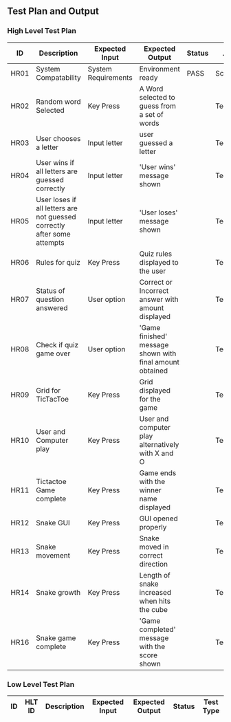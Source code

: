 ## Test Plan and Output

### High Level Test Plan

 ID  | Description  | Expected Input | Expected Output | Status | Test Type
 --- | ------------ | -------------- | --------------- | ------ | ---------
 HR01 | System Compatability | System Requirements | Environment ready | PASS | Scenario 
 HR02 | Random word Selected | Key Press | A Word selected to guess from a set of words |  | Technical
 HR03 | User chooses a letter | Input letter | user guessed a letter |  | Technical
 HR04 | User wins if all letters are guessed correctly | Input letter |  'User wins' message shown |  | Technical
 HR05 | User loses if all letters are not guessed correctly after some attempts | Input letter | 'User loses' message shown |  | Technical
 HR06 | Rules for quiz | Key Press | Quiz rules displayed to the user |  | Technical
 HR07 | Status of question answered | User option | Correct or Incorrect answer with amount displayed |  | Technical
 HR08 | Check if quiz game over | User option | 'Game finished' message shown with final amount obtained |  | Technical
 HR09 | Grid for TicTacToe | Key Press | Grid displayed for the game |  | Technical
 HR10 | User and Computer play | Key Press | User and computer play alternatively with X and O |  | Technical
 HR11 | Tictactoe Game complete | Key Press | Game ends with the winner name displayed |  | Technical
 HR12 | Snake GUI | Key Press | GUI opened properly |  | Technical
 HR13 | Snake movement | Key Press | Snake moved in correct direction |  | Technical
 HR14 | Snake growth | Key Press | Length of snake increased when hits the cube |  | Technical
 HR16 | Snake game complete | Key Press | 'Game completed' message with the score shown |  | Technical

 ### Low Level Test Plan

  ID  | HLT ID | Description  | Expected Input | Expected Output | Status | Test Type
  --- | ------ | ------------ | -------------- | --------------- | ------ | ---------
  